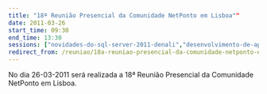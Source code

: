 ```yaml
---
title: "18ª Reunião Presencial da Comunidade NetPonto em Lisboa""
date: 2011-03-26
start_time: 09:30
end_time: 13:30
sessions: ["novidades-do-sql-server-2011-denali","desenvolvimento-de-aplicacoes-com-lightswitch"]
redirect_from: /reuniao/18a-reuniao-presencial-da-comunidade-netponto-em-lisboa/
---
```

No dia 26-03-2011 será realizada a 18ª Reunião Presencial da Comunidade NetPonto em Lisboa.